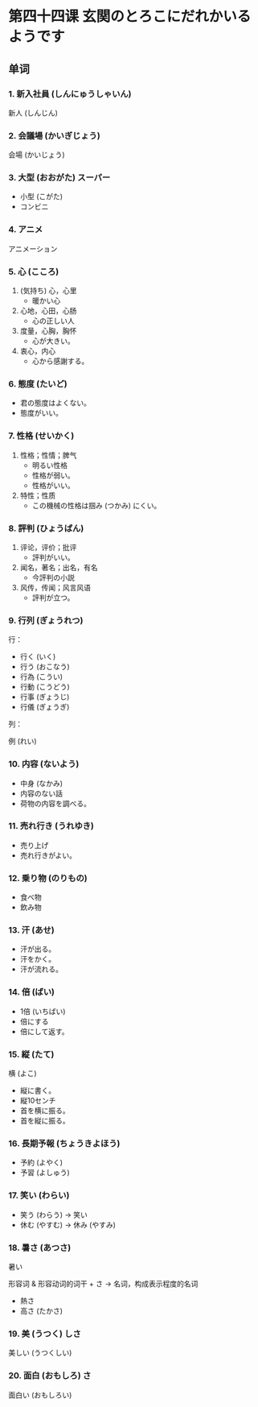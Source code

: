 # 第四十四课 玄関のとろこにだれかいるようです
## 单词
### 1. 新入社員 (しんにゅうしゃいん)
新人 (しんじん)

### 2. 会議場 (かいぎじょう)
会場 (かいじょう)

### 3. 大型 (おおがた) スーパー
* 小型 (こがた)
* コンビニ

### 4. アニメ
アニメーション

### 5. 心 (こころ)
1. (気持ち) 心，心里
	* 暖かい心
2. 心地，心田，心肠
	* 心の正しい人
3. 度量，心胸，胸怀
	* 心が大きい。
4. 衷心，内心
	* 心から感謝する。

### 6. 態度 (たいど)
* 君の態度はよくない。
* 態度がいい。

### 7. 性格 (せいかく)
1. 性格；性情；脾气
	* 明るい性格
	* 性格が弱い。
	* 性格がいい。
2. 特性；性质
	* この機械の性格は掴み (つかみ) にくい。

### 8. 評判 (ひょうばん)
1. 评论，评价；批评
	* 評判がいい。
2. 闻名，著名；出名，有名
	* 今評判の小説
3. 风传，传闻；风言风语
	* 評判が立つ。

### 9. 行列 (ぎょうれつ)
行：

* 行く (いく)
* 行う (おこなう)
* 行為 (こうい)
* 行動 (こうどう)
* 行事 (ぎょうじ)
* 行儀 (ぎょうぎ)

列：

例 (れい)

### 10. 内容 (ないよう)
* 中身 (なかみ)
* 内容のない話
* 荷物の内容を調べる。

### 11. 売れ行き (うれゆき)
* 売り上げ
* 売れ行きがよい。

### 12. 乗り物 (のりもの)
* 食べ物
* 飲み物

### 13. 汗 (あせ)
* 汗が出る。
* 汗をかく。
* 汗が流れる。

### 14. 倍 (ばい)
* 1倍 (いちばい)
* 倍にする
* 倍にして返す。

### 15. 縦 (たて)
横 (よこ)

* 縦に書く。
* 縦10センチ
* 首を横に振る。
* 首を縦に振る。

### 16. 長期予報 (ちょうきよほう)
* 予約 (よやく)
* 予習 (よしゅう)

### 17. 笑い (わらい)
* 笑う (わらう) -> 笑い
* 休む (やすむ) -> 休み (やすみ)

### 18. 暑さ (あつさ)
暑い

形容词 & 形容动词的词干 + さ -> 名词，构成表示程度的名词

* 熱さ
* 高さ (たかさ)　

### 19. 美 (うつく) しさ
美しい (うつくしい)

### 20. 面白 (おもしろ) さ
面白い (おもしろい)